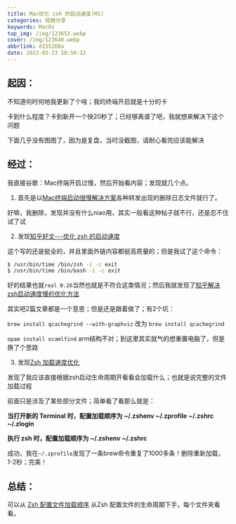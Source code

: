 ```yaml
---
title: Mac优化 zsh 的启动速度(M1)
categories: 捣鼓分享
keywords: MacOs
top_img: /img/123653.webp
cover: /img/123640.webp
abbrlink: d155260a
date: 2022-05-23 18:50:12
---
```


##  起因：

不知道何时何地我更新了个啥；我的终端开启就是十分的卡

卡到什么程度？卡到新开一个快20秒了；已经够离谱了吧，我就想来解决下这个问题

下面几乎没有图图了，因为是复盘，当时没截图，请耐心看完应该能解决

##  经过：

我直接谷歌：Mac终端开启过慢，然后开始看内容；发现就几个点。

1. 首先是以[Mac终端启动很慢解决方案](https://blog.csdn.net/Bobby_world/article/details/79673790)各种转发出现的删除日志文件就行了。

好嘛，我删除，发现并没有什么niao用，其实一般看这种帖子就不行，还是忍不住试了试

2. 发现[知乎好文---优化 zsh 的启动速度](https://zhuanlan.zhihu.com/p/464117825)

这个写的还是挺全的，并且里面外链内容都挺高质量的；但是我试了这个命令：

```bash
$ /usr/bin/time /bin/zsh -i -c exit
$ /usr/bin/time /bin/bash -i -c exit
```

好的结果也就`real 0.26`当然也就是不符合这类情况；然后我就发现了[知乎解决zsh启动速度慢的优化方法](https://zhuanlan.zhihu.com/p/68303393)

其实吧2篇文章都是一个意思；但是还是跟着做了；有2个坑：

`brew install qcachegrind --with-graphviz` 改为 `brew install qcachegrind`

`opam install ocamlfind` arm结构不对；到这里其实就气的想重置电脑了，但是换了个思路

3. 发现[Zsh 加载速度优化](https://wxnacy.com/2019/04/04/zsh-speed-optimization/)

发现了我应该直接根据zsh启动生命周期开看看会加载什么；也就是说完整的文件加载过程

前面只是涉及了某些部分文件；简单看了看那么就是：

**当打开新的 Terminal 时，配置加载顺序为 ~/.zshenv ~/.zprofile ~/.zshrc ~/.zlogin**

**执行 zsh 时，配置加载顺序为 ~/.zshenv ~/.zshrc**

成功，我在`~/.zprofile`发现了一条brew命令重复了1000多条！删除重新加载，1-2秒；完美！

##  总结：

可以从 [Zsh 配置文件加载顺序](https://wxnacy.com/2018/10/08/zsh-startup-files/) 从Zsh 配置文件的生命周期下手，每个文件夹看看。